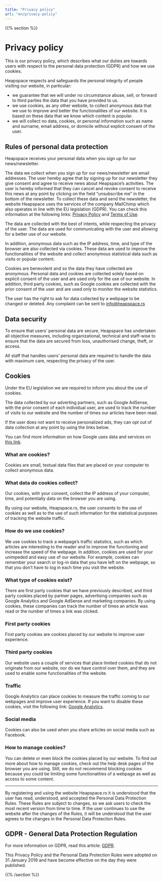 ```yaml
---
title: "Privacy policy"
url: "en/privacy-policy"
---
```


{{% section %}}
# Privacy policy

This is our privacy policy, which describes what our duties are towards users with respect to the personal data protection (GDPR) and how we use cookies.

Heapspace respects and safeguards the personal integrity of people visiting our website, in particular:

+ we guarantee that we will under no circumstance abuse, sell, or forward to third parties the data that you have provided to us.
+ we use cookies, as any other website, to collect anonymous data that we use to improve and better the functionalities of our website. It is based on these data that we know which content is popular.
+ we will collect no data, cookies, or personal information such as name and surname, email address, or domicile without explicit consent of the user.

## Rules of personal data protection

Heapspace receives your personal data when you sign up for our news/newsletter.

The data we collect when you sign up for our news/newsletter are email addresses. The user hereby agree that by signing up for our newsletter they give consent and agree to receive news about Heapspace’s activities. The user is hereby informed that they can cancel and revoke consent to receive this news at any point by clicking on the field “unsubscribe me” in the bottom of the newsletter. To collect these data and send the newsletter, the website Heapspace uses the services of the company MailChimp which also operates in line with the EU legislation (GDPR). You can check this information at the following links: [Privacy Policy](https://mailchimp.us17.list-manage.com/track/click?u=7408690b9f7fe1132e6e7422b&id=af40f6074e&e=0fbb7e19d8) and [Terms of Use](https://mailchimp.us17.list-manage.com/track/click?u=7408690b9f7fe1132e6e7422b&id=404e45cec3&e=0fbb7e19d8).

The data are collected with the best of intents, while respecting the privacy of the user. The data are used for communicating with the user and allowing for a better use of our website.

In addition, anonymous data such as the IP address, time, and type of the browser are also collected via cookies. These data are used to improve the functionalities of the website and collect anonymous statistical data such as visits or popular content.

Cookies are benevolent and so the data they have collected are anonymous. Personal data and cookies are collected solely based on explicit consent of the user and are used only for the use of our website. In addition, third party cookies, such as Google cookies are collected with the prior consent of the user and are used only to monitor the website statistics.

The user has the right to ask for data collected by a webpage to be changed or deleted. Any complaint can be sent to info@heapspace.rs


## Data security

To ensure that users’ personal data are secure, Heapspace has undertaken all objective measures, including organizational, technical and staff-wise to ensure that the data are secured from loss, unauthorised change, theft, or access.

All staff that handles users’ personal data are required to handle the data with maximum care, respecting the privacy of the user.

## Cookies

Under the EU legislation we are required to inform you about the use of cookies.

The data collected by our adverting partners, such as Google AdSense, with the prior consent of each individual user, are used to track the number of visits to our website and the number of times our articles have been read.

If the user does not want to receive personalized ads, they can opt out of data collection at any point by using the links below.

You can find more information on how Google uses data and services on [this link]( https://policies.google.com/technologies/partner-sites).

### What are cookies?

Cookies are small, textual data files that are placed on your computer to collect anonymous data.

### What data do cookies collect?

Our cookies, with your consent, collect the IP address of your computer, time, and potentially data on the browser you are using.

By using our website, Heapspace.rs, the user consents to the use of cookies as well as to the use of such information for the statistical purposes of tracking the website traffic.

### How do we use cookies?

We use cookies to track a webpage’s traffic statistics, such as which articles are interesting to the reader and to improve the functioning and increase the speed of the webpage. In addition, cookies are used for your unimpeded and easy use of our website. For example, cookies can remember your search or log-in data that you have left on the webpage, so that you don’t have to log in each time you visit the website.

### What type of cookies exist?

There are first party cookies that we have previously described, and third party cookies placed by partner pages, advertising companies such as Google Analytics and Google AdSense and marketing companies. By using cookies, these companies can track the number of times an article was read or the number of times a link was clicked.

### First party cookies

First party cookies are cookies placed by our website to improve user experience.

### Third party cookies

Our website uses a couple of services that place limited cookies that do not originate from our website, nor do we have control over them, and they are used to enable some functionalities of the website.

### Traffic

Google Analytics can place cookies to measure the traffic coming to our webpages and improve user experience. If you want to disable these cookies, visit the following link: [Google Analytics](https://tools.google.com/dlpage/gaoptout).

### Social media

Cookies can also be used when you share articles on social media such as Facebook.

### How to manage cookies?

You can delete or even block the cookies placed by our website. To find out more about how to manage cookies, check out the help desk pages of the browser you are using. Still, we do not recommend blocking cookies because you could be limiting some functionalities of a webpage as well as access to some content.

---

By registering and using the website Heapspace.rs it is understood that the user has read, understood, and accepted the Personal Data Protection Rules. These Rules are subject to changes, so we ask users to check the most recent version from time to time. If the user continues to use the website after the changes of the Rules, it will be understood that the user agrees to the changes in the Personal Data Protection Rules.


## GDPR - General Data Protection Regulation

For more information on GDPR, read this article: [GDPR](https://eur-lex.europa.eu/legal-content/HR/TXT/?uri=celex%3A32016R0679).

This Privacy Policy and the Personal Data Protection Rules were adopted on 31 January 2019 and have become effective on the day they were published.

{{% /section %}}
